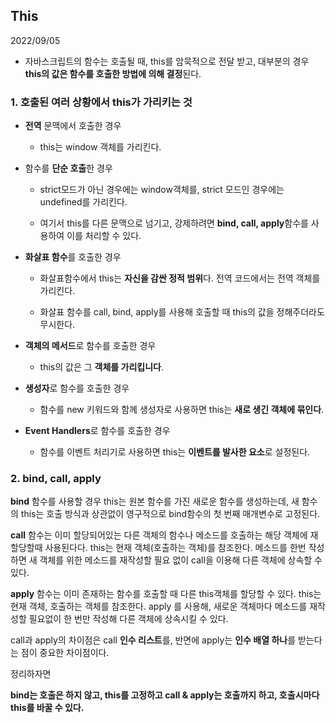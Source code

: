 ## This

2022/09/05

- 자바스크립트의 함수는 호출될 때, this를 암묵적으로 전달 받고, 대부분의 경우 **this의 값은 함수를 호출한 방법에 의해 결정**된다.

### 1. 호출된 여러 상황에서 this가 가리키는 것

- **전역** 문맥에서 호출한 경우

  - this는 window 객체를 가리킨다.

- 함수를 **단순 호출**한 경우

  - strict모드가 아닌 경우에는 window객체를, strict 모드인 경우에는 undefined를 가리킨다.

  - 여기서 this를 다른 문맥으로 넘기고, 강제하려면 **bind, call, apply**함수를 사용하여 이를 처리할 수 있다.

- **화살표 함수**를 호출한 경우

  - 화살표함수에서 this는 **자신을 감싼 정적 범위**다. 전역 코드에서는 전역 객체를 가리킨다.

  - 화살표 함수를 call, bind, apply를 사용해 호출할 때 this의 값을 정해주더라도 무시한다.

- **객체의 메서드**로 함수를 호출한 경우

  - this의 값은 그 **객체를 가리킵니다**.

- **생성자**로 함수를 호출한 경우

  - 함수를 new 키워드와 함께 생성자로 사용하면 this는 **새로 생긴 객체에 묶인다**.

- **Event Handlers**로 함수를 호출한 경우

  - 함수를 이벤트 처리기로 사용하면 this는 **이벤트를 발사한 요소**로 설정된다.

### 2. bind, call, apply

**bind** 함수를 사용할 경우 this는 원본 함수를 가진 새로운 함수를 생성하는데, 새 함수의 this는 호출 방식과 상관없이 영구적으로 bind함수의 첫 번째 매개변수로 고정된다.

**call** 함수는 이미 할당되어있는 다른 객체의 함수나 메소드를 호출하는 해당 객체에 재할당할때 사용된다다. this는 현재 객체(호출하는 객체)를 참조한다. 메소드를 한번 작성하면 새 객체를 위한 메소드를 재작성할 필요 없이 call을 이용해 다른 객체에 상속할 수 있다.

**apply** 함수는 이미 존재하는 함수를 호출할 때 다른 this객체를 할당할 수 있다. this는 현재 객체, 호출하는 객체를 참조한다. apply 를 사용해, 새로운 객체마다 메소드를 재작성할 필요없이 한 번만 작성해 다른 객체에 상속시킬 수 있다.

call과 apply의 차이점은 call **인수 리스트**를, 반면에 apply는 **인수 배열 하나**를 받는다는 점이 중요한 차이점이다.

정리하자면

**bind는 호출은 하지 않고, this를 고정하고 call & apply는 호출까지 하고, 호출시마다 this를 바꿀 수 있다.**
